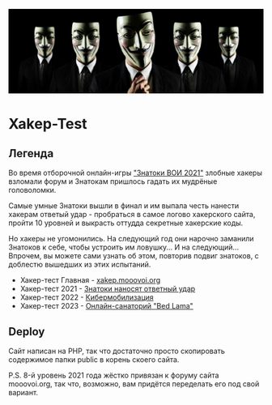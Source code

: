 ![Заставка с хакерами в масках Анонимусов](public/images/anons.jpg)
# Xakep-Test

## Легенда

Во время отборочной онлайн-игры ["Знатоки ВОИ 2021"](https://mooovoi.org/forum/index.php?topic=15633.msg41111#msg41111) злобные хакеры взломали форум и Знатокам пришлось гадать их мудрёные головоломки.  

Самые умные Знатоки вышли в финал и им выпала честь нанести хакерам ответый удар - пробраться в самое логово хакерского сайта, пройти 10 уровней и выкрасть оттудда секретные хакерские коды.

Но хакеры не угомонились. На следующий год они нарочно заманили Знатоков к себе, чтобы устроить им ловушку... И на следующий... Впрочем, вы можете сами узнать об этом, повторив подвиг знатоков, с доблестю вышедших из этих испытаний.

- Хакер-тест Главная - [xakep.mooovoi.org](https://xakep.mooovoi.org/)
- Хакер-тест 2021 - [Знатоки наносят ответный удар](https://xakep.mooovoi.org/2021znatoki/?level=start)
- Хакер-тест 2022 - [Кибермобилизация](https://xakep.mooovoi.org/2022mobile/?level=start)
- Хакер-тест 2023 - [Онлайн-санаторий "Bed Lama"](https://xakep.mooovoi.org/2023bl/?level=start)

## Deploy

Сайт написан на PHP, так что достаточно просто скопировать содержимое папки public в корень скоего сайта.

P.S. 8-й уровень 2021 года жёстко привязан к форуму сайта mooovoi.org, так что, возможно, вам придётся переделать его под свой вариант. 
